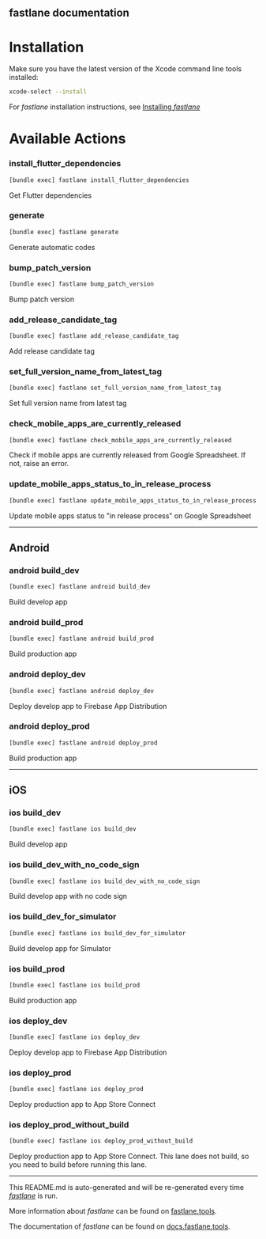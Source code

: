 fastlane documentation
----

# Installation

Make sure you have the latest version of the Xcode command line tools installed:

```sh
xcode-select --install
```

For _fastlane_ installation instructions, see [Installing _fastlane_](https://docs.fastlane.tools/#installing-fastlane)

# Available Actions

### install_flutter_dependencies

```sh
[bundle exec] fastlane install_flutter_dependencies
```

Get Flutter dependencies

### generate

```sh
[bundle exec] fastlane generate
```

Generate automatic codes

### bump_patch_version

```sh
[bundle exec] fastlane bump_patch_version
```

Bump patch version

### add_release_candidate_tag

```sh
[bundle exec] fastlane add_release_candidate_tag
```

Add release candidate tag

### set_full_version_name_from_latest_tag

```sh
[bundle exec] fastlane set_full_version_name_from_latest_tag
```

Set full version name from latest tag

### check_mobile_apps_are_currently_released

```sh
[bundle exec] fastlane check_mobile_apps_are_currently_released
```

Check if mobile apps are currently released from Google Spreadsheet. If not, raise an error.

### update_mobile_apps_status_to_in_release_process

```sh
[bundle exec] fastlane update_mobile_apps_status_to_in_release_process
```

Update mobile apps status to "in release process" on Google Spreadsheet

----


## Android

### android build_dev

```sh
[bundle exec] fastlane android build_dev
```

Build develop app

### android build_prod

```sh
[bundle exec] fastlane android build_prod
```

Build production app

### android deploy_dev

```sh
[bundle exec] fastlane android deploy_dev
```

Deploy develop app to Firebase App Distribution

### android deploy_prod

```sh
[bundle exec] fastlane android deploy_prod
```

Build production app

----


## iOS

### ios build_dev

```sh
[bundle exec] fastlane ios build_dev
```

Build develop app

### ios build_dev_with_no_code_sign

```sh
[bundle exec] fastlane ios build_dev_with_no_code_sign
```

Build develop app with no code sign

### ios build_dev_for_simulator

```sh
[bundle exec] fastlane ios build_dev_for_simulator
```

Build develop app for Simulator

### ios build_prod

```sh
[bundle exec] fastlane ios build_prod
```

Build production app

### ios deploy_dev

```sh
[bundle exec] fastlane ios deploy_dev
```

Deploy develop app to Firebase App Distribution

### ios deploy_prod

```sh
[bundle exec] fastlane ios deploy_prod
```

Deploy production app to App Store Connect

### ios deploy_prod_without_build

```sh
[bundle exec] fastlane ios deploy_prod_without_build
```

Deploy production app to App Store Connect. This lane does not build, so you need to build before running this lane.

----

This README.md is auto-generated and will be re-generated every time [_fastlane_](https://fastlane.tools) is run.

More information about _fastlane_ can be found on [fastlane.tools](https://fastlane.tools).

The documentation of _fastlane_ can be found on [docs.fastlane.tools](https://docs.fastlane.tools).
